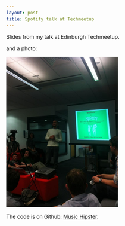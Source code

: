 ```yaml
---
layout: post
title: Spotify talk at Techmeetup
---
```


Slides from my talk at Edinburgh Techmeetup.

<script async class="speakerdeck-embed" data-id="5076b1709d1165000202d64b" data-ratio="1.4143646408839778" src="//speakerdeck.com/assets/embed.js"></script>

and a photo:

<img src="/images/spotifytalk.jpg" alt="Hasan Veldstra at Techmeetup" title="Hasan Veldstra at Techmeetup" width="300" />

The code is on Github: <a href="http://github.com/hassy/music_hipster">Music Hipster</a>.